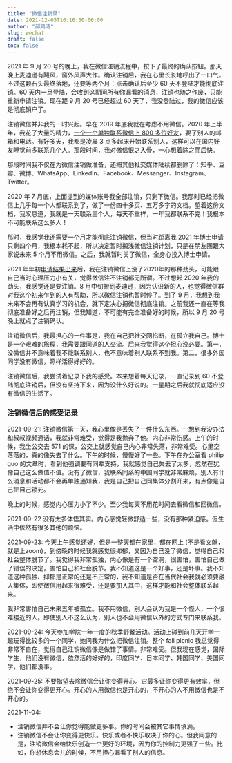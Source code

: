```yaml
---
title: "微信注销录"
date: 2021-12-05T16:16:30-06:00
author: "郝鸿涛"
slug: wechat
draft: false
toc: false
---
```

2021 年 9 月 20 号的晚上，我在微信注销流程中，按下了最终的确认按钮。那天晚上麦迪逊有飓风，窗外风声大作。确认注销后，我在心里长长地呼出了一口气。不过这颗石头最终落地，还要等两个月：点击确认后至少 60 天不登陆才能彻底注销。60 天内一旦登陆，会收到这期间所有你漏看的消息，注销也随之作废，只能重新申请注销。现在距 9 月 20 号已经超过 60 天了，我没登陆过，我的微信应该是彻底销户了。

注销微信并非我的一时兴起。早在 2019 年底我就在考虑不用微信。2020 年上半年，我花了大量的精力，[一个一个单独联系微信上 800 多位好友](/cn/2020/05/27/wechat-contacts-extracting/)，要了别人的邮箱和电话。有好多天，我都是凌晨 3 点多起床开始联系别人，这样可以在国内好友睡觉前多联系几个人。那段时间，我对微信恨之入骨，一心想着除之而后快。

那段时间我不仅在为微信注销做准备，还把其他社交媒体陆续都删除了：知乎、豆瓣、微博、WhatsApp、LinkedIn、Facebook、Messanger、Instagram、Twitter。

2020 年 7 月底，上面提到的媒体账号我全部注销，只剩下微信。我那时已经把微信上几乎每一个人都联系到了，做了一份四十多页、五万多字的文档。望着这份文档，我叹息道，我就是一天联系三个人，每天不重样，一年我都联系不完！我根本不可能联系这么多人！

那时，我感觉我还需要一个月才能彻底注销微信，但当时距离我 2021 年博士申请只剩四个月，我根本耗不起，所以决定暂时搁浅微信注销计划，只是在朋友圈跟大家说未来 5 个月不用微信。之后，我就暂时关了微信，全身心投入博士申请。

2021 年年初[申请结果出来](/cn/2021/05/22/my-phd-app/#第三次申请贵人相助意外收获)后，我在注销微信上没了2020年的那种劲头，可能跟自己当时心理压力小有关，觉得微信注不注销都无所谓。不过想起 2020 年我的劲头，我感觉还是要注销。8 月中旬搬到麦迪逊，因为认识新的人，也觉得微信群对我这个初来乍到的人有帮助，所以微信注销也暂时停了。到了 9 月，我想到我未来不会再有认真学习的机会，就下定决心把微信彻底注销。之前我还一直在等我彻底准备好之后再注销，但我知道，不可能有完全准备好的时候，所以 9 月 20 号晚上就点了注销确认。

注销微信后，我最担心的一件事是，我在自己把社交网掐断，在孤立我自己。博士是一个艰难的旅程，我需要跟同道的人交流。后来我觉得这个担心没必要。第一，没微信并不意味着我不能联系别人，也不意味着别人联系不到我。第二，很多外国同学没有微信，照样活得好好的。

注销微信后，我尝试着记录下我的感受。本来想着每天记录，一直记录到 60 不登陆彻底注销后，但没有坚持下来，因为没什么好说的。一星期之后我就彻底适应没有微信的生活了。

### 注销微信后的感受记录

2021-09-21: 注销微信第一天，我心里像是丢失了一件什么东西。一想到我没办法和叔叔视频通话，我就非常难受，觉得是我抛弃了他。内心非常伤感。上午的时候，我坐公交去 571 的课，公交上就感觉自己内心非常失落，非常难受。心里空落落的，真的像失去了什么。下午的时候，慢慢好了一些。下午在办公室看 philip guo 的文章时，看到他强调要有同辈支持，我就感觉自己失去了太多，忽然在犹豫自己这么做值不值。没有了微信，我联系同系的中国同学就非常麻烦，别人有什么消息和活动都不会再单独通知我，我是自己把自己同集体分割开来，有点像是自己把自己锁死。

晚上的时候，感觉内心压力小了不少。至少我每天不用花时间去看微信和回微信。

2021-09-22 没有太多体悟其实。内心感觉轻微舒适一些，没有那种紧迫感。但生活中依然有很多其他的烦恼。

2021-09-23: 今天上午感觉还好，但是一整天都在家里，都在网上 (不是看文献，就是上zoom)，到傍晚的时候我就感觉很抑郁，又因为自己没了微信，觉得自己和社会整体脱节了。我觉得我非常孤独，内心像是有一个空洞，很害怕，害怕自己做了错误的决定，害怕自己和社会脱节。我不知道这是一个好事，还是坏事。我不知道这种孤独、抑郁是正常的还是不正常的，我不知道是否在当代社会我就必须要融入集体，即使微信用起来很难受，还是要加入其中，这样才能和社会整体联系起来。

我非常害怕自己未来五年被孤立。我不用微信，别人会认为我是一个怪人，一个很难接近的人。即使别人不这么认为，别人也不会用微信以外的方式专门来联系我。

2021-09-24: 今天参加学院一年一度的秋季野餐活动。活动上碰到前几天开学一起玩得比较多的一个同学，她问我为什么把微信注销。整个 fall picnic 我总觉得非常不自在，觉得自己注销微信像是做错了事情。非常难受。但我现在感觉，国际学生，他们没有微信，依然活的好好的，印度同学、日本同学、韩国同学、美国同学，他们都没事。

2021-09-25: 不要指望去除微信会让你变得开心。它最多让你变得更有效率，但绝不会让你变得更开心。开心的人用微信也是开心的，不开心的人不用微信也是不开心的。

2021-11-04: 
 - 注销微信并不会让你觉得能做更多事。你的时间会被其它事情填满。
 - 注销微信不会让你变得更快乐。快乐或者不快乐取决于你的心。但我同意的是，注销微信会给快乐创造一个更好的环境，因为你的控制力更强了一些。比如，你想休息会儿的时候，不用担心漏看了别人的信息。